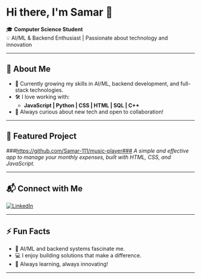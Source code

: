 # Hi there, I'm Samar 👋

🎓 **Computer Science Student**  
💡 AI/ML & Backend Enthusiast | Passionate about technology and innovation

---

## 🚀 About Me

- 🌱 Currently growing my skills in AI/ML, backend development, and full-stack technologies.
- 🛠️ I love working with:
  - **JavaScript | Python | CSS | HTML | SQL | C++**
- 🌟 Always curious about new tech and open to collaboration!

---

## 📌 Featured Project

###https://github.com/Samar-111/music-player###
_A simple and effective app to manage your monthly expenses, built with HTML, CSS, and JavaScript._

---

## 📬 Connect with Me

[![LinkedIn](https://img.shields.io/badge/LinkedIn-blue?style=flat&logo=linkedin)](https://www.linkedin.com/in/samar-anand-a87642287/)

---

## ⚡ Fun Facts

- 🤖 AI/ML and backend systems fascinate me.
- 💻 I enjoy building solutions that make a difference.
- 🚀 Always learning, always innovating!

---

<!--
**Samar-111/Samar-111** is a ✨ special ✨ repository because its `README.md` (this file) appears on your GitHub profile.
-->
